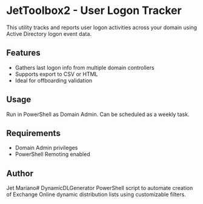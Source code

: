# JetToolbox2 - User Logon Tracker

This utility tracks and reports user logon activities across your domain using Active Directory logon event data.

## Features
- Gathers last logon info from multiple domain controllers
- Supports export to CSV or HTML
- Ideal for offboarding validation

## Usage
Run in PowerShell as Domain Admin. Can be scheduled as a weekly task.

## Requirements
- Domain Admin privileges
- PowerShell Remoting enabled

## Author
Jet Mariano# DynamicDLGenerator
PowerShell script to automate creation of Exchange Online dynamic distribution lists using customizable filters.
